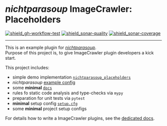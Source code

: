 # _nichtparasoup_ ImageCrawler: Placeholders

[![shield_gh-workflow-test]][link_gh-workflow-test]
[![shield_sonar-quality]][link-sonar-dashboard]
[![shield_sonar-coverage]][link_sonar-coverage]

----

This is an example plugin for [_nichtparasoup_](https://pypi.org/project/nichtparasoup/).  
Purpose of this project is, to give ImageCrawler plugin developers a kick start.

This project includes:
* simple demo implementation [`nichtparasoup_placeholders`](src)
* _nichtparasoup_ [example config](examples)
* some **minimal** [`docs`](docs)
* rules fo static code analysis and type-checks via `mypy`
* preparation for unit tests via `pytest`
* **minimal** setup config [`setup.cfg`](setup.cfg)
* some **minimal** project setup configs

For details how to write a ImageCrawler plugins,
see the [dedicated docs](../python-package/docs/dev/plugin-development/index.md). 



[shield_gh-workflow-test]: https://img.shields.io/github/workflow/status/k4cg/nichtparasoup/Test%20PythonPluginExample/3.0-dev?logo=GitHub%20Actions&logoColor=white "test status"
[shield_sonar-quality]: https://img.shields.io/sonar/quality_gate/nichtparasoup:PythonPluginExample?server=https%3A%2F%2Fsonarcloud.io&logo=SonarCloud&logoColor=white "quality"
[shield_sonar-coverage]: https://img.shields.io/sonar/coverage/nichtparasoup:PythonPluginExample?server=https%3A%2F%2Fsonarcloud.io&logo=SonarCloud&logoColor=white "coverage"
[shield_codecov]: https://img.shields.io/codecov/c/github/k4cg/nichtparasoup/3.0-dev?logo=Codecov&logoColor=white "civerage"
[link_gh-workflow-test]: https://github.com/k4cg/nichtparasoup/actions?query=workflow%3A%22Test+PythonPluginExample%22+branch%3A3.0-dev
[link-sonar-dashboard]: https://sonarcloud.io/dashboard?id=nichtparasoup%3APythonPluginExample
[link_sonar-coverage]: https://sonarcloud.io/component_measures?id=nichtparasoup%3APythonPluginExample&metric=coverage
[link_codecov]: https://codecov.io/gh/k4cg/nichtparasoup/tree/3.0-dev/python-package
